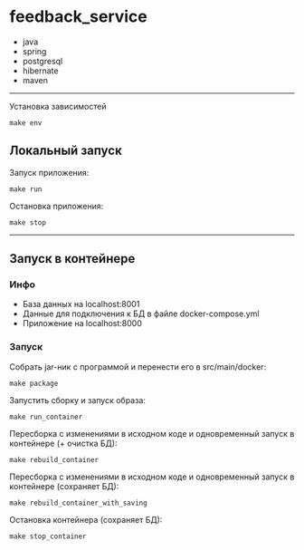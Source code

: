 # feedback_service

- java
- spring
- postgresql
- hibernate
- maven

---
Установка зависимостей
```shell
make env
```

## Локальный запуск
Запуск приложения:
```shell
make run
```

Остановка приложения:
```shell
make stop
```

---
## Запуск в контейнере

### Инфо
- База данных на localhost:8001
- Данные для подключения к БД в файле docker-compose.yml
- Приложение на localhost:8000

### Запуск
Собрать jar-ник с программой и перенести его в src/main/docker:
```shell
make package
```
Запустить сборку и запуск образа:

```shell
make run_container 
```

Пересборка с изменениями в исходном коде и одновременный запуск в контейнере (+ очистка БД):
```shell
make rebuild_container
```

Пересборка с изменениями в исходном коде и одновременный запуск в контейнере (сохраняет БД):
```shell
make rebuild_container_with_saving
```

Остановка контейнера (сохраняет БД):
```shell
make stop_container
```



